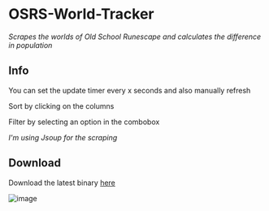 # OSRS-World-Tracker
*Scrapes the worlds of Old School Runescape and calculates the difference in population*

Info
-------------------------

You can set the update timer every x seconds and also manually refresh

Sort by clicking on the columns

Filter by selecting an option in the combobox


*I'm using Jsoup for the scraping*

Download
-------------------------

Download the latest binary [here](https://github.com/RealAtix/OSRS-World-Tracker/releases)

![image](http://i.imgur.com/KJZi8h9.png)

